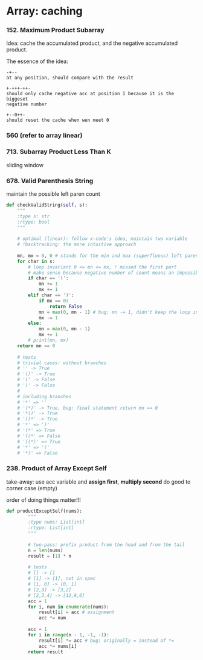 # Array: caching

### 152. Maximum Product Subarray

Idea: cache the accumulated product, and the negative accumulated product.

The essence of the idea:

```text
-+--
at any position, should compare with the result

+-+++-++-
should only cache negative acc at position 1 because it is the biggeset 
negative number

+--0++-
should reset the cache when wen meet 0
```



### 560 \(refer to array linear\)



### 713. **Subarray Product Less Than K**

sliding window



### 678. Valid Parenthesis String

maintain the possible left paren count 

```python
def checkValidString(self, s):
    """
    :type s: str
    :rtype: bool
    """
    
    # optimal (linear): follow x-code's idea, maintain two variable
    # !backtracking: the more intuitive approach
    
    mn, mx = 0, 0 # stands for the min and max (superfluous) left parenthesis count
    for char in s:
        # loop invariant 0 <= mn <= mx, ! missed the first part
        # make sense because negative number of count means an impossible route, #right > #left
        if char == '(':
            mn += 1
            mx += 1
        elif char == ')':
            if mx == 0:
                return False
            mn = max(0, mn - 1) # bug: mn -= 1, didn't keep the loop invariant
            mx -= 1
        else:
            mn = max(0, mn - 1)
            mx += 1
        # print(mn, mx)
    return mn == 0
    
    # tests
    # trivial cases: without branches
    # '' -> True
    # '()' -> True
    # '(' -> False
    # ')' -> False
    # 
    # including branches
    # '*' => ''
    # '(*)' -> True, bug: final statement return mn == 0
    # '*()' -> True
    # '()*' -> True
    # '*' => ')'
    # '(*' => True
    # '((*' => False
    # '((*)' => True
    # '*' => '('
    # '*)' => False
```



### 238. Product of Array Except Self

take-away: use acc variable and **assign first**, **multiply second** do good to corner case \(empty\)

order of doing things matter!!!

```python
def productExceptSelf(nums):
        """
        :type nums: List[int]
        :rtype: List[int]
        """
        
        # two-pass: prefix product from the head and from the tail
        n = len(nums)
        result = [1] * n
        
        # tests
        # [] -> []
        # [1] -> [1], not in spec
        # [1, 0] -> [0, 1]
        # [2,3] -> [3,2]
        # [2,3,4] -> [12,8,6]
        acc = 1
        for i, num in enumerate(nums):
            result[i] = acc # assignment
            acc *= num
            
        acc = 1
        for i in range(n - 1, -1, -1):
            result[i] *= acc # bug: originally = instead of *=
            acc *= nums[i]
        return result
```

